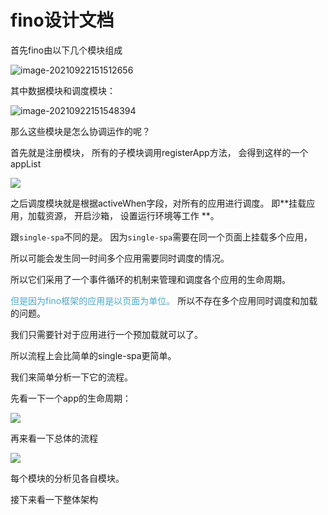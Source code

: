 # fino设计文档

首先fino由以下几个模块组成

![image-20210922151512656](https://tva1.sinaimg.cn/large/008i3skNly1gupfft4tylj60ro0amab402.jpg)

其中数据模块和调度模块：

![image-20210922151548394](https://tva1.sinaimg.cn/large/008i3skNly1gupffpxjjyj60rm0bm0tv02.jpg)



那么这些模块是怎么协调运作的呢？

首先就是注册模块， 所有的子模块调用registerApp方法， 会得到这样的一个appList

![](https://tva1.sinaimg.cn/large/008i3skNly1gpzbity8thj30fk0c675m.jpg)

之后调度模块就是根据activeWhen字段，对所有的应用进行调度。 即**挂载应用，加载资源， 开启沙箱， 设置运行环境等工作 **。

跟`single-spa`不同的是。 因为`single-spa`需要在同一个页面上挂载多个应用，

所以可能会发生同一时间多个应用需要同时调度的情况。 

所以它们采用了一个事件循环的机制来管理和调度各个应用的生命周期。 

<span style="color:#4ba8c9">但是因为fino框架的应用是以页面为单位。</span> 所以不存在多个应用同时调度和加载的问题。 

我们只需要针对于应用进行一个预加载就可以了。 

所以流程上会比简单的single-spa更简单。

我们来简单分析一下它的流程。



先看一下一个app的生命周期：

![](https://tva1.sinaimg.cn/large/008i3skNly1gpzn9i3uyqj313405wdh4.jpg)

再来看一下总体的流程

![](https://tva1.sinaimg.cn/large/008i3skNly1gpzn8hxmjdj31re0r8793.jpg)







每个模块的分析见各自模块。

接下来看一下整体架构

